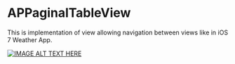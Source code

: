 APPaginalTableView
==================

This is implementation of view allowing navigation between views like in iOS 7 Weather App.

[![IMAGE ALT TEXT HERE](http://img.youtube.com/vi/X1YvxDMr0yA/0.jpg)](http://www.youtube.com/watch?v=X1YvxDMr0yA)

